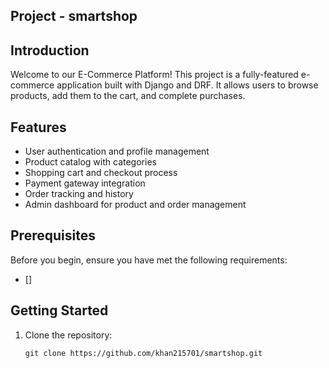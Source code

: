 ## Project - smartshop

## Introduction

Welcome to our E-Commerce Platform! This project is a fully-featured e-commerce application built with Django and DRF. It allows users to browse products, add them to the cart, and complete purchases.

## Features

- User authentication and profile management
- Product catalog with categories
- Shopping cart and checkout process
- Payment gateway integration
- Order tracking and history
- Admin dashboard for product and order management

## Prerequisites

Before you begin, ensure you have met the following requirements:

- []

## Getting Started

1. Clone the repository:

   ```shell
   git clone https://github.com/khan215701/smartshop.git
